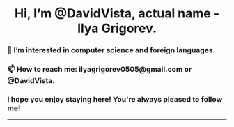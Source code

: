 <h1 align="center"> Hi, I’m @DavidVista, actual name - Ilya Grigorev. </h1>
<h3>👀 I’m interested in computer science and foreign languages. </h3>
<h3>📫 How to reach me: ilyagrigorev0505@gmail.com or @DavidVista.</h3>
<h3>I hope you enjoy staying here! You're always pleased to follow me!</h3>
<hr>

<!---
DavidVista/DavidVista is a ✨ special ✨ repository because its `README.md` (this file) appears on your GitHub profile.
You can click the Preview link to take a look at your changes.
--->
